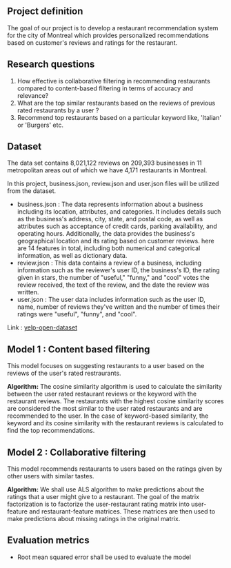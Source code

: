 ## Project definition
The goal of our project is to develop a restaurant recommendation system for the city of Montreal which provides personalized recommendations based on customer's reviews and ratings for the restaurant.

## Research questions
1. How effective is collaborative filtering in recommending restaurants compared to content-based filtering in terms of accuracy and relevance?
2. What are the top similar restaurants based on the reviews of previous rated restaurants by a user ?
3. Recommend top restaurants based on a particular keyword like, 'Italian' or 'Burgers' etc.

## Dataset

The data set contains 8,021,122 reviews on 209,393 businesses in 11 metropolitan areas out of which we have 4,171 restaurants in Montreal.

In this project, business.json, review.json and user.json files will be utilized from the dataset.

* business.json : The data represents information about a business including its location, attributes, and categories. It includes details such as the business's address, city, state, and postal code, as well as attributes such as acceptance of credit cards, parking availability, and operating hours. Additionally, the data provides the business's geographical location and its rating based on customer reviews. here are 14 features in total, including both numerical and categorical information, as well as dictionary data.
* review.json : This data contains a review of a business, including information such as the reviewer's user ID, the business's ID, the rating given in stars, the number of "useful," "funny," and "cool" votes the review received, the text of the review, and the date the review was written.
* user.json : The user data includes information such as the user ID, name, number of reviews they've written and the number of times their ratings were "useful", "funny", and "cool". 

Link : [yelp-open-dataset](https://www.kaggle.com/datasets/yelp-dataset/yelp-dataset)

## Model 1 : Content based filtering
This model focuses on suggesting restaurants to a user based on the reviews of the user's rated restraurants.

**Algorithm:**
The cosine similarity algorithm is used to calculate the similarity between the user rated restaurant reviews or the keyword with the restaurant reviews. The restaurants with the highest cosine similarity scores are considered the most similar to the user rated restaurants and are recommended to the user. In the case of keyword-based similarity, the keyword and its cosine similarity with the restaurant reviews is calculated to find the top recommendations.

## Model 2 : Collaborative filtering

This model recommends restaurants to users based on the ratings given by other users with similar tastes.

**Algorithm:**
We shall use ALS algorithm to make predictions about the ratings that a user might give to a restaurant. The goal of the matrix factorization is to factorize the user-restaurant rating matrix into user-feature and restaurant-feature matrices. These matrices are then used to make predictions about missing ratings in the original matrix.

## Evaluation metrics
- Root mean squared error shall be used to evaluate the model
